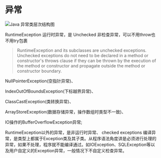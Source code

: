 # 异常

![Java 异常类层次结构图](https://cdn.jsdelivr.net/gh/davidliuk/images@master/blog/types-of-exceptions-in-java.png)





RuntimeException 运行时异常，是 Unchecked 非检查异常，可以不用throw也不用try包裹

> RuntimeException and its subclasses are unchecked exceptions. Unchecked exceptions do not need to be declared in a method or constructor's throws clause if they can be thrown by the execution of the method or constructor and propagate outside the method or constructor boundary.

NullPointerException(空指针异常)、 

IndexOutOfBoundsException(下标越界异常)、 

ClassCastException(类转换异常)、

ArrayStoreException(数据存储异常，操作数组时类型不一致)、 

IO操作的BufferOverflowException异常;   



RuntimeException以外的异常，是非运行时异常、 checked exceptions 编译异常，是类型上都属于Exception类及其子类。从程序语法角度讲是必须进行处理的异常，如果不处理，程序就不能编译通过。如IOException、SQLException等以及用户自定义的Exception异常，一般情况下不自定义检查异常。 